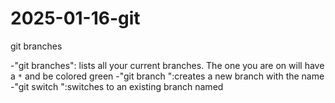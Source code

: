 # 2025-01-16-git

git branches

-"git branches": lists all your current branches.
The one you are on will have a `*` and be colored green
-"git branch <NAME>":creates a new branch with the name <NAME>
-"git switch <NAME>":switches to an existing branch named <NAME>

